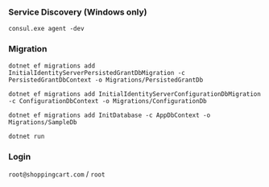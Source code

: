 ### Service Discovery (Windows only)

`consul.exe agent -dev`

### Migration

`dotnet ef migrations add InitialIdentityServerPersistedGrantDbMigration -c PersistedGrantDbContext -o Migrations/PersistedGrantDb`

`dotnet ef migrations add InitialIdentityServerConfigurationDbMigration -c ConfigurationDbContext -o Migrations/ConfigurationDb`

`dotnet ef migrations add InitDatabase -c AppDbContext -o Migrations/SampleDb`

`dotnet run`

### Login

`root@shoppingcart.com` / `root`
